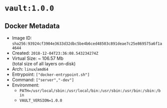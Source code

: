 # `vault:1.0.0`

## Docker Metadata

- Image ID: `sha256:93924cf3904e3633d32dbc5be4b6ced48503c891deae7c25e869575a6f1a4644`
- Created: `2018-12-04T23:36:08.543234274Z`
- Virtual Size: ~ 106.57 Mb  
  (total size of all layers on-disk)
- Arch: `linux`/`amd64`
- Entrypoint: `["docker-entrypoint.sh"]`
- Command: `["server","-dev"]`
- Environment:
  - `PATH=/usr/local/sbin:/usr/local/bin:/usr/sbin:/usr/bin:/sbin:/bin`
  - `VAULT_VERSION=1.0.0`
